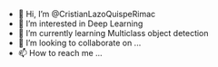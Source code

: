 - 👋 Hi, I’m @CristianLazoQuispeRimac
- 👀 I’m interested in Deep Learning
- 🌱 I’m currently learning Multiclass object detection
- 💞️ I’m looking to collaborate on ...
- 📫 How to reach me ...

<!---
CristianLazoQuispeRimac/CristianLazoQuispeRimac is a ✨ special ✨ repository because its `README.md` (this file) appears on your GitHub profile.
You can click the Preview link to take a look at your changes.
--->
